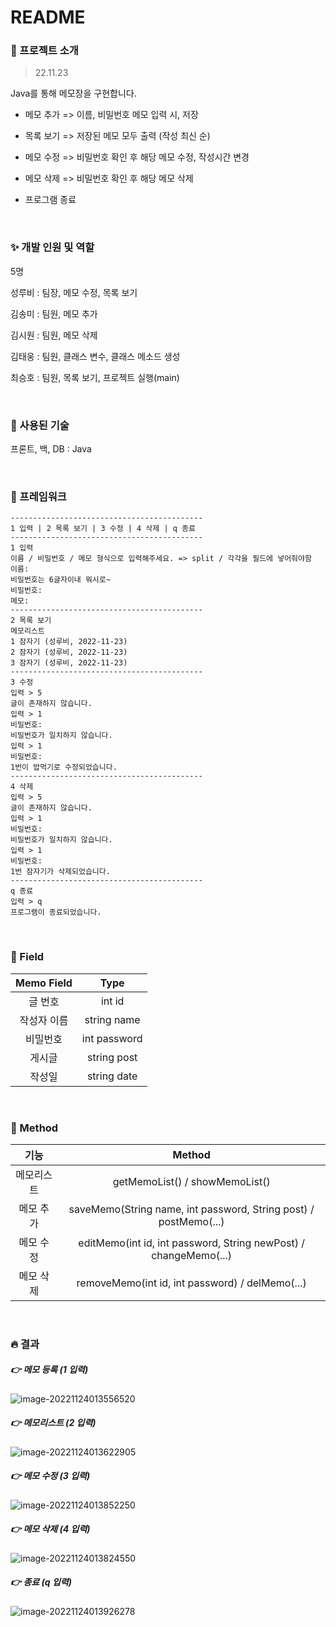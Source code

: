 # README



### 📌 프로젝트 소개

> 22.11.23

Java를 통해 메모장을 구현합니다.

- 메모 추가
  => 이름, 비밀번호 메모 입력 시, 저장

- 목록 보기
  => 저장된 메모 모두 출력 (작성 최신 순)

- 메모 수정
  => 비밀번호 확인 후 해당 메모 수정, 작성시간 변경

- 메모 삭제
  => 비밀번호 확인 후 해당 메모 삭제

- 프로그램 종료

  <br>

### ✨ 개발 인원 및 역할

5명

성루비 : 팀장, 메모 수정, 목록 보기

김송미 : 팀원, 메모 추가

김시원 : 팀원, 메모 삭제

김태웅 : 팀원, 클래스 변수, 클래스 메소드 생성

최승호 : 팀원, 목록 보기, 프로젝트 실행(main)

<br>

### 📌 사용된 기술

프론트, 백, DB : Java

<br>

### 📌 프레임워크

```
-------------------------------------------
1 입력 | 2 목록 보기 | 3 수정 | 4 삭제 | q 종료
-------------------------------------------
1 입력
이름 / 비밀번호 / 메모 형식으로 입력해주세요. => split / 각각을 필드에 넣어줘야함
이름: 
비밀번호는 6글자이내 뭐시로~
비밀번호: 
메모: 
-------------------------------------------
2 목록 보기
메모리스트
1 잠자기 (성루비, 2022-11-23)
2 잠자기 (성루비, 2022-11-23)
3 잠자기 (성루비, 2022-11-23)
-------------------------------------------
3 수정
입력 > 5
글이 존재하지 않습니다.
입력 > 1
비밀번호: 
비밀번호가 일치하지 않습니다.
입력 > 1
비밀번호: 
1번이 밥먹기로 수정되었습니다.
-------------------------------------------
4 삭제
입력 > 5
글이 존재하지 않습니다.
입력 > 1
비밀번호: 
비밀번호가 일치하지 않습니다.
입력 > 1
비밀번호: 
1번 잠자기가 삭제되었습니다.
-------------------------------------------
q 종료
입력 > q
프로그램이 종료되었습니다.
```

<br>

### 📌 Field

| Memo Field  |     Type     |
| :---------: | :----------: |
|   글 번호   |    int id    |
| 작성자 이름 | string name  |
|  비밀번호   | int password |
|   게시글    | string post  |
|   작성일    | string date  |

<br>

### 📌 Method

|    기능    |                            Method                            |
| :--------: | :----------------------------------------------------------: |
| 메모리스트 |                getMemoList() / showMemoList()                |
| 메모 추가  | saveMemo(String name, int password, String post) / postMemo(...) |
| 메모 수정  | editMemo(int id, int password, String newPost) / changeMemo(...) |
| 메모 삭제  |       removeMemo(int id, int password) / delMemo(...)        |

<br>

### 🔥 결과

#####  👉 메모 등록 (1 입력)

![image-20221124013556520](README.assets/image-20221124013556520.png)



##### 👉 메모리스트 (2 입력)

![image-20221124013622905](README.assets/image-20221124013622905.png)



##### 👉 메모 수정 (3 입력)

![image-20221124013852250](README.assets/image-20221124013852250.png)



##### 👉 메모 삭제 (4 입력)

![image-20221124013824550](README.assets/image-20221124013824550.png)



##### 👉 종료 (q 입력)

![image-20221124013926278](README.assets/image-20221124013926278.png)
